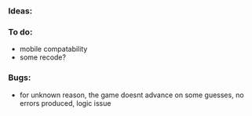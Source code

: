 ### Ideas:

### To do:
- mobile compatability
- some recode?

### Bugs:
- for unknown reason, the game doesnt advance on some guesses, no errors produced, logic issue